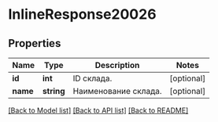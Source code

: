 # InlineResponse20026

## Properties
Name | Type | Description | Notes
------------ | ------------- | ------------- | -------------
**id** | **int** | ID склада. | [optional] 
**name** | **string** | Наименование склада. | [optional] 

[[Back to Model list]](../../README.md#documentation-for-models) [[Back to API list]](../../README.md#documentation-for-api-endpoints) [[Back to README]](../../README.md)

